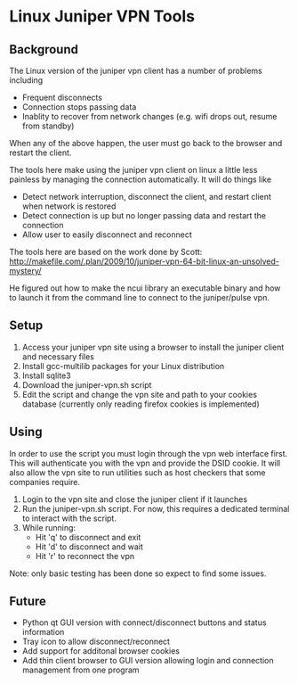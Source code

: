 # Linux Juniper VPN Tools
## Background
The Linux version of the juniper vpn client has a number of problems including

* Frequent disconnects
* Connection stops passing data
* Inablity to recover from network changes (e.g. wifi drops out, resume from standby)

When any of the above happen, the user must go back to the browser and restart the client.

The tools here make using the juniper vpn client on linux a little less painless by managing the connection automatically.   It will do things like 

* Detect network interruption, disconnect the client, and restart client when network is restored
* Detect connection is up but no longer passing data and restart the connection
* Allow user to easily disconnect and reconnect 

The tools here are based on the work done by Scott: http://makefile.com/.plan/2009/10/juniper-vpn-64-bit-linux-an-unsolved-mystery/

He figured out how to make the ncui library an executable binary and how to launch it from the command line to connect to the juniper/pulse vpn.

## Setup

1. Access your juniper vpn site using a browser to install the juniper client and necessary files
2. Install gcc-multilib packages for your Linux distribution
3. Install sqlite3
4. Download the juniper-vpn.sh script
5. Edit the script and change the vpn site and path to your cookies database (currently only reading firefox cookies is implemented)

## Using
In order to use the script you must login through the vpn web interface first.  This will authenticate you with the vpn and provide the DSID cookie.  It will also allow the vpn site to run utilities such as host checkers that some companies require.

1. Login to the vpn site and close the juniper client if it launches
2. Run the juniper-vpn.sh script. For now, this requires a dedicated terminal to interact with the script.
3. While running:
	* Hit 'q' to disconnect and exit
	* Hit 'd' to disconnect and wait
	* Hit 'r' to reconnect the vpn

Note: only basic testing has been done so expect to find some issues.

## Future
* Python qt GUI version with connect/disconnect buttons and status information
* Tray icon to allow disconnect/reconnect
* Add support for additonal browser cookies
* Add thin client browser to GUI version allowing login and connection management from one program






